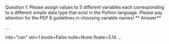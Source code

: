Question 1: Please assign values to 5 different variables each corresponding to a different simple
data type that exist in the Python language. Please pay attention for the PEP 8 guidelines in 
choosing variable names!
** Answer** 

...

inte="can"
stri=1
boole=False
nulle=None
floate=3.14
...